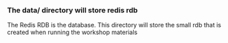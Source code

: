 ### The data/ directory will store redis rdb
The Redis RDB is the database. This directory will store the small rdb that is created when running the workshop materials
